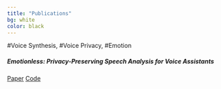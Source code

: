 ```yaml
---
title: "Publications"
bg: white
color: black
---
```

<link rel="stylesheet" href="https://maxcdn.bootstrapcdn.com/bootstrap/4.0.0-alpha.2/css/bootstrap.min.css" integrity="sha384-y3tfxAZXuh4HwSYylfB+J125MxIs6mR5FOHamPBG064zB+AFeWH94NdvaCBm8qnd" crossorigin="anonymous">

<div class="card">
  <div class="card-header"> #Voice Synthesis, #Voice Privacy, #Emotion </div>
  <div class="card-body">
    <h5 class="card-title"> Emotionless: Privacy-Preserving Speech Analysis for Voice Assistants</h5>
    <p class="card-text"> 
    <a href="https://arxiv.org/abs/2007.15064" class="card-link">Paper</a>
    <a href="https://github.com/RanyaJumah/Emotionless_Privacy_Preserving_Speech_Analysis" class="card-link">Code</a>
    </p>
  </div>
</div>



